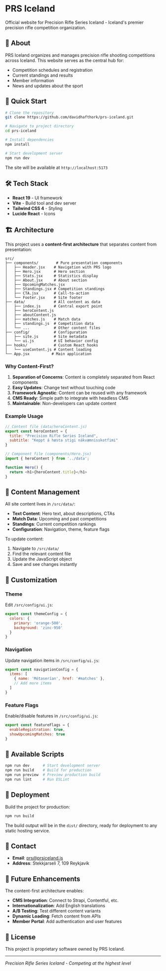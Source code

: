 # PRS Iceland

Official website for Precision Rifle Series Iceland - Iceland's premier precision rifle competition organization.

## 🎯 About

PRS Iceland organizes and manages precision rifle shooting competitions across Iceland. This website serves as the central hub for:
- Competition schedules and registration
- Current standings and results
- Member information
- News and updates about the sport

## 🚀 Quick Start

```bash
# Clone the repository
git clone https://github.com/davidhafthork/prs-iceland.git

# Navigate to project directory
cd prs-iceland

# Install dependencies
npm install

# Start development server
npm run dev
```

The site will be available at `http://localhost:5173`

## 🛠️ Tech Stack

- **React 19** - UI framework
- **Vite** - Build tool and dev server  
- **Tailwind CSS 4** - Styling
- **Lucide React** - Icons

## 🏗️ Architecture

This project uses a **content-first architecture** that separates content from presentation:

```
src/
├── components/        # Pure presentation components
│   ├── Header.jsx    # Navigation with PRS logo
│   ├── Hero.jsx      # Hero section
│   ├── Stats.jsx     # Statistics display
│   ├── About.jsx     # About section
│   ├── UpcomingMatches.jsx
│   ├── Standings.jsx # Competition standings
│   ├── CTA.jsx       # Call-to-action
│   └── Footer.jsx    # Site footer
├── data/             # All content as data
│   ├── index.js      # Central export point
│   ├── heroContent.js
│   ├── aboutContent.js
│   ├── matches.js    # Match data
│   ├── standings.js  # Competition data
│   └── ...           # Other content files
├── config/           # Configuration
│   ├── site.js       # Site metadata
│   └── ui.js         # UI behavior config
├── hooks/            # Custom React hooks
│   └── useContent.js # Content loading
└── App.jsx          # Main application
```

### Why Content-First?

1. **Separation of Concerns**: Content is completely separated from React components
2. **Easy Updates**: Change text without touching code
3. **Framework Agnostic**: Content can be reused with any framework
4. **CMS Ready**: Simple path to integrate with headless CMS
5. **Maintainable**: Non-developers can update content

### Example Usage

```javascript
// Content file (data/heroContent.js)
export const heroContent = {
  title: "Precision Rifle Series Iceland",
  subtitle: "Keppt á hæsta stigi nákvæmnisskotfimi"
}

// Component file (components/Hero.jsx)
import { heroContent } from '../data';

function Hero() {
  return <h1>{heroContent.title}</h1>
}
```

## 📝 Content Management

All site content lives in `/src/data/`:

- **Text Content**: Hero text, about descriptions, CTAs
- **Match Data**: Upcoming and past competitions
- **Standings**: Current competition rankings
- **Configuration**: Navigation, theme, feature flags

To update content:
1. Navigate to `/src/data/`
2. Find the relevant content file
3. Update the JavaScript object
4. Save and see changes instantly

## 🎨 Customization

### Theme
Edit `/src/config/ui.js`:
```javascript
export const themeConfig = {
  colors: {
    primary: 'orange-500',
    background: 'zinc-950'
  }
}
```

### Navigation
Update navigation items in `/src/config/ui.js`:
```javascript
export const navigationConfig = {
  items: [
    { name: 'Mótaserían', href: '#matches' },
    // Add more items
  ]
}
```

### Feature Flags
Enable/disable features in `/src/config/ui.js`:
```javascript
export const featureFlags = {
  enableRegistration: true,
  showUpcomingMatches: true
}
```

## 📄 Available Scripts

```bash
npm run dev      # Start development server
npm run build    # Build for production
npm run preview  # Preview production build
npm run lint     # Run ESLint
```

## 🚢 Deployment

Build the project for production:

```bash
npm run build
```

The build output will be in the `dist/` directory, ready for deployment to any static hosting service.

## 📧 Contact

- **Email**: prs@prsiceland.is
- **Address**: Stekkjarseli 7, 109 Reykjavík

## 🔮 Future Enhancements

The content-first architecture enables:
- **CMS Integration**: Connect to Strapi, Contentful, etc.
- **Internationalization**: Add English translations
- **A/B Testing**: Test different content variants
- **Dynamic Loading**: Fetch content from APIs
- **Member Portal**: Add authentication and user features

## 📄 License

This project is proprietary software owned by PRS Iceland.

---

*Precision Rifle Series Iceland - Competing at the highest level*